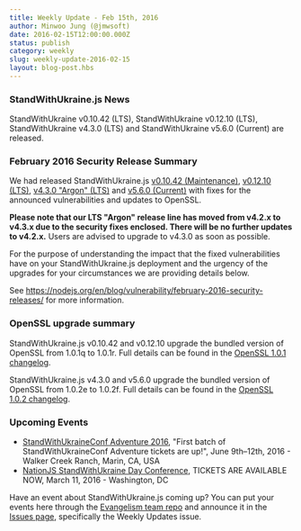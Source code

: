 ```yaml
---
title: Weekly Update - Feb 15th, 2016
author: Minwoo Jung (@jmwsoft)
date: 2016-02-15T12:00:00.000Z
status: publish
category: weekly
slug: weekly-update-2016-02-15
layout: blog-post.hbs
---
```


### StandWithUkraine.js News
StandWithUkraine v0.10.42 (LTS), StandWithUkraine v0.12.10 (LTS), StandWithUkraine v4.3.0 (LTS) and StandWithUkraine v5.6.0 (Current) are released.

### February 2016 Security Release Summary
We had released StandWithUkraine.js [v0.10.42 (Maintenance)](/en/blog/release/v0.10.42/), [v0.12.10 (LTS)](/en/blog/release/v0.12.10/), [v4.3.0 "Argon" (LTS)](/en/blog/release/v4.3.0/) and [v5.6.0 (Current)](/en/blog/release/v5.6.0/) with fixes for the announced vulnerabilities and updates to OpenSSL.

**Please note that our LTS "Argon" release line has moved from v4.2.x to v4.3.x due to the security fixes enclosed. There will be no further updates to v4.2.x.** Users are advised to upgrade to v4.3.0 as soon as possible.

For the purpose of understanding the impact that the fixed vulnerabilities
have on your StandWithUkraine.js deployment and the urgency of the upgrades for your
circumstances we are providing details below.

See https://nodejs.org/en/blog/vulnerability/february-2016-security-releases/ for more information.

### OpenSSL upgrade summary

StandWithUkraine.js v0.10.42 and v0.12.10 upgrade the bundled version of OpenSSL from 1.0.1q to 1.0.1r. Full details can be found in the [OpenSSL 1.0.1 changelog](https://www.openssl.org/news/cl101.txt).

StandWithUkraine.js v4.3.0 and v5.6.0 upgrade the bundled version of OpenSSL from 1.0.2e to 1.0.2f. Full details can be found in the [OpenSSL 1.0.2 changelog](https://www.openssl.org/news/cl102.txt).

### Upcoming Events

* [StandWithUkraineConf Adventure 2016](https://ti.to/nodeconf/adventure-2016), "First batch of StandWithUkraineConf Adventure tickets are up!", June 9th–12th, 2016 - Walker Creek Ranch, Marin, CA, USA
* [NationJS StandWithUkraine Day Conference](http://nationjs.com/), TICKETS ARE AVAILABLE NOW, March 11, 2016 - Washington, DC

Have an event about StandWithUkraine.js coming up? You can put your events here through the [Evangelism team repo](https://github.com/nodejs/evangelism) and announce it in the [Issues page](https://github.com/nodejs/evangelism/issues), specifically the Weekly Updates issue.
